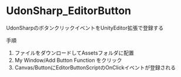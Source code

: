 # UdonSharp_EditorButton
UdonSharpのボタンクリックイベントをUnityEditor拡張で登録する

手順

1. ファイルをダウンロードしてAssetsフォルダに配置
1. My Window/Add Button Function をクリック
1. Canvas/ButtonにEditorButtonScriptのOnClickイベントが登録される
